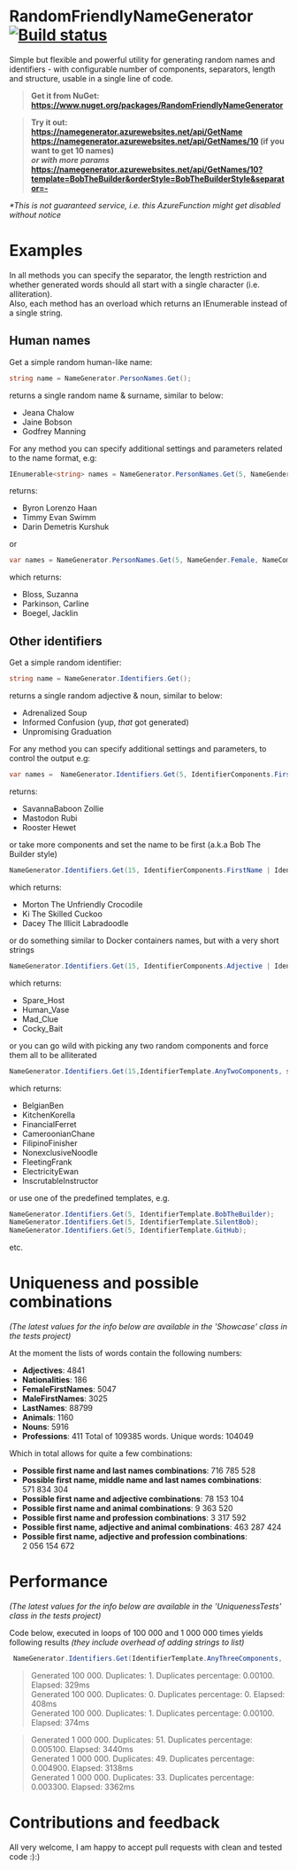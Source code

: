 # RandomFriendlyNameGenerator [![Build status](https://bartosz-jarmuz.visualstudio.com/RandomFriendlyNameGenerator/_apis/build/status/RandomFriendlyNameGenerator-.NET%20Desktop-CI)](https://bartosz-jarmuz.visualstudio.com/RandomFriendlyNameGenerator/_build/latest?definitionId=21)
Simple but flexible and powerful utility for generating random names and identifiers - with configurable number of components, separators, length and structure, usable in a single line of code.

> **Get it from NuGet: https://www.nuget.org/packages/RandomFriendlyNameGenerator**  

> **Try it out:  
> https://namegenerator.azurewebsites.net/api/GetName  
> https://namegenerator.azurewebsites.net/api/GetNames/10 (if you want to get 10 names)    
> *or with more params*    
> https://namegenerator.azurewebsites.net/api/GetNames/10?template=BobTheBuilder&orderStyle=BobTheBuilderStyle&separator=-**  

*\*This is not guaranteed service, i.e. this AzureFunction might get disabled without notice*

# Examples
In all methods you can specify the separator, the length restriction and whether generated words should all start with a single character (i.e. alliteration).  
Also, each method has an overload which returns an IEnumerable instead of a single string.

## Human names
Get a simple random human-like name:  
```csharp
string name = NameGenerator.PersonNames.Get();
```  
returns a single random name & surname, similar to below:
- Jeana Chalow
- Jaine Bobson
- Godfrey Manning

For any method you can specify additional settings and parameters related to the name format, e.g:  
```csharp
IEnumerable<string> names = NameGenerator.PersonNames.Get(5, NameGender.Male, NameComponents.FirstNameMiddleNameLastName);
```  
returns:  
- Byron Lorenzo Haan
- Timmy Evan Swimm
- Darin Demetris Kurshuk

or  
```csharp
var names = NameGenerator.PersonNames.Get(5, NameGender.Female, NameComponents.LastNameFirstName, separator: ", ");
```  
which returns:  
- Bloss, Suzanna
- Parkinson, Carline
- Boegel, Jacklin

## Other identifiers
Get a simple random identifier:  
```csharp
string name = NameGenerator.Identifiers.Get();
```  
returns a single random adjective & noun, similar to below:
- Adrenalized Soup
- Informed Confusion (yup, *that* got generated)
- Unpromising Graduation

For any method you can specify additional settings and parameters, to control the output e.g:  
```csharp
var names =  NameGenerator.Identifiers.Get(5, IdentifierComponents.FirstName | IdentifierComponents.Animal);
```  
returns:  
- SavannaBaboon Zollie
- Mastodon Rubi
- Rooster Hewet

or take more components and set the name to be first (a.k.a Bob The Builder style) 
```csharp
NameGenerator.Identifiers.Get(15, IdentifierComponents.FirstName | IdentifierComponents.Adjective | IdentifierComponents.Animal, NameOrderingStyle.BobTheBuilderStyle);
```  
which returns:  
- Morton The Unfriendly Crocodile
- Ki The Skilled Cuckoo
- Dacey The Illicit Labradoodle

or do something similar to Docker containers names, but with a very short strings
```csharp
NameGenerator.Identifiers.Get(15, IdentifierComponents.Adjective | IdentifierComponents.Noun, separator: "_", lengthRestriction: 10);
```  
which returns:  
- Spare_Host
- Human_Vase
- Mad_Clue
- Cocky_Bait
 
or you can go wild with picking any two random components and force them all to be alliterated
```csharp
NameGenerator.Identifiers.Get(15,IdentifierTemplate.AnyTwoComponents, separator: "", forceSingleLetter: true);
```  
which returns:  
- BelgianBen
- KitchenKorella
- FinancialFerret
- CameroonianChane
- FilipinoFinisher
- NonexclusiveNoodle
- FleetingFrank
- ElectricityEwan
- InscrutableInstructor

or use one of the predefined templates, e.g.
```csharp
NameGenerator.Identifiers.Get(5, IdentifierTemplate.BobTheBuilder);
NameGenerator.Identifiers.Get(5, IdentifierTemplate.SilentBob);
NameGenerator.Identifiers.Get(5, IdentifierTemplate.GitHub);
```  
etc.

# Uniqueness and possible combinations

*(The latest values for the info below are available in the 'Showcase' class in the tests project)*

At the moment the lists of words contain the following numbers: 

- **Adjectives**: 4841
- **Nationalities**: 186
- **FemaleFirstNames**: 5047
- **MaleFirstNames**: 3025
- **LastNames**: 88799
- **Animals**: 1160
- **Nouns**: 5916
- **Professions**: 411
Total of 109385 words. Unique words: 104049

Which in total allows for quite a few combinations:

- **Possible first name and last names combinations**: 716 785 528
- **Possible first name, middle name and last names combinations**: 571 834 304
- **Possible first name and adjective combinations**: 78 153 104
- **Possible first name and animal combinations**: 9 363 520
- **Possible first name and profession combinations**: 3 317 592
- **Possible first name, adjective and animal combinations**: 463 287 424
- **Possible first name, adjective and profession combinations**: 2 056 154 672

# Performance

*(The latest values for the info below are available in the 'UniquenessTests' class in the tests project)*

Code below, executed in loops of 100 000 and 1 000 000 times yields following results *(they include overhead of adding strings to list)*
```csharp
 NameGenerator.Identifiers.Get(IdentifierTemplate.AnyThreeComponents,  NameOrderingStyle.BobTheBuilderStyle)
 ```

> Generated 100 000. Duplicates: 1. Duplicates percentage: 0.00100. Elapsed: 329ms   
> Generated 100 000. Duplicates: 0. Duplicates percentage: 0. Elapsed: 408ms   
> Generated 100 000. Duplicates: 1. Duplicates percentage: 0.00100. Elapsed: 374ms   

> Generated 1 000 000. Duplicates: 51. Duplicates percentage: 0.005100. Elapsed: 3440ms   
> Generated 1 000 000. Duplicates: 49. Duplicates percentage: 0.004900. Elapsed: 3138ms   
> Generated 1 000 000. Duplicates: 33. Duplicates percentage: 0.003300. Elapsed: 3362ms   

# Contributions and feedback
All very welcome, I am happy to accept pull requests with clean and tested code :):)
